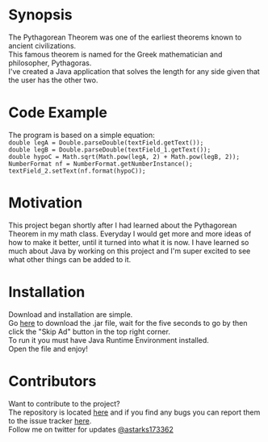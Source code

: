 <h1>Synopsis</h1>
<p>The Pythagorean Theorem was one of the earliest theorems known to ancient civilizations.<br>
This famous theorem is named for the Greek mathematician and philosopher, Pythagoras.<br>
I've created a Java application that solves the length for any side given that the user has the other two.</p>

<h1>Code Example</h1>
<p>The program is based on a simple equation:<br>
<code>double legA = Double.parseDouble(textField.getText());</code><br>
<code>double legB = Double.parseDouble(textField_1.getText());</code><br>
<code>double hypoC = Math.sqrt(Math.pow(legA, 2) + Math.pow(legB, 2));</code><br>
<code>NumberFormat nf = NumberFormat.getNumberInstance();</code><br>
<code>textField_2.setText(nf.format(hypoC));</code></p>

<h1>Motivation</h1>
<p>This project began shortly after I had learned about the Pythagorean Theorem in my math class.
Everyday I would get more and more ideas of how to make it better, until it turned into what it is now.
I have learned so much about Java by working on this project and I'm super excited to see what other things can be added to it.</p>

<h1>Installation</h1>
<p>Download and installation are simple.<br>
Go <a href="http://adf.ly/pPBxg">here</a> to download the .jar file, wait for the five seconds to go by then click the "Skip Ad" button in the top right corner.<br>
To run it you must have Java Runtime Environment installed.<br>
Open the file and enjoy!</p>

<h1>Contributors</h1>
<p>Want to contribute to the project?<br>
The repository is located <a href="https://github.com/astarks173362/Pythagorean-Theorem-Solver">here</a> and if you find any bugs you can report them to the issue tracker <a href="https://github.com/astarks173362/Pythagorean-Theorem-Solver/issues">here</a>.<br>
Follow me on twitter for updates <a href="https://twitter.com/astarks173362">@astarks173362</a></p>